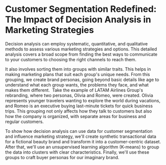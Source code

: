 # Customer Segmentation Redefined: The Impact of Decision Analysis in Marketing Strategies

Decision analysis can employ systematic, quantitative, and qualitative methods to assess various marketing strategies and options. This detailed analysis covers a broad scope from finding the best ways to communicate  to your customers to choosing the right channels to reach them. 

It also involves sorting them into groups with similar traits. This helps in making marketing plans that suit each group's unique needs. From this grouping, we create brand personas, going beyond basic details like age to understand what each group wants, the problems they face, and what makes them different.  Take the example of LATAM Airlines Group's rebranding, where two personas, Olivia and Romeo, were created. Olivia represents younger travelers wanting to explore the world during vacations, and Romeo is an executive buying last-minute tickets for quick business trips. This grouping not only affects how they talk to customers but also how the company is organized, with separate areas for business and regular customers.

To show how decision analysis can use data for customer segmentation and influence marketing strategy, we'll create synthetic transactional data for a fictional beauty brand and transform it into a customer-centric dataset. After that, we'll use an unsupervised learning algorithm (K-means) to group the data into clusters with clear characteristics. Finally, we'll use these groups to craft buyer personas for our imaginary brand.
